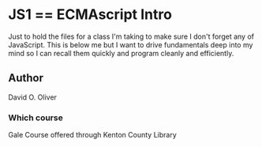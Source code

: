 # JS1 == ECMAscript Intro
Just to hold the files for a class I'm taking to make sure I don't forget any of JavaScript. This is below me but I want to drive fundamentals deep into my mind so I can recall them quickly and program cleanly and efficiently.

## Author 
David O. Oliver

### Which course
Gale Course offered through Kenton County Library

